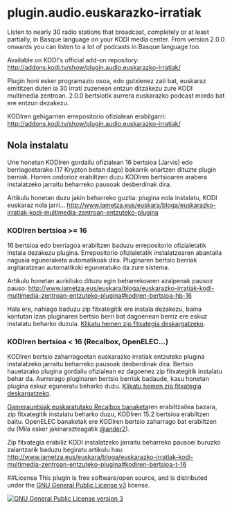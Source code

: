# plugin.audio.euskarazko-irratiak

Listen to nearly 30 radio stations that broadcast, completely or at least partially, in Basque language on your KODI media center. From version 2.0.0 onwards you can listen to a lot of podcasts in Basque language too.

Available on KODI's official add-on repository: http://addons.kodi.tv/show/plugin.audio.euskarazko-irratiak/

Plugin honi esker programazio osoa, edo gutxienez zati bat, euskaraz emititzen duten ia 30 irrati zuzenean entzun ditzakezu zure KODI multimedia zentroan. 2.0.0 bertsiotik aurrera euskarazko podcast mordo bat ere entzun dezakezu.

KODIren gehigarrien errepositorio ofizialean erabilgarri: http://addons.kodi.tv/show/plugin.audio.euskarazko-irratiak/

## Nola instalatu

Une honetan KODIren gordailu ofizialean 16 bertsioa (Jarvis) edo berriagoetarako (17 Krypton betan dago) bakarrik onartzen dituzte plugin berriak. Horren ondorioz erabiltzen duzu KODIren bertsioaren arabera instalatzeko jarraitu beharreko pausoak desberdinak dira.

Artikulu honetan duzu jakin beharreko guztia: plugina nola instalatu, KODI euskaraz nola jarri... http://www.iametza.eus/euskara/bloga/euskarazko-irratiak-kodi-multimedia-zentroan-entzuteko-plugina

### KODIren bertsioa >= 16

16 bertsioa edo berriagoa erabiltzen baduzu errepositorio ofizialetatik instala dezakezu plugina. Errepositorio ofizialetatik instalatzearen abantaila nagusia eguneraketa automatikoak dira. Pluginaren bertsio berriak argitaratzean automatikoki eguneratuko da zure sistema.

Artikulu honetan aurkituko dituzu egin beharrekoaren azalpenak pausoz pauso:
http://www.iametza.eus/euskara/bloga/euskarazko-irratiak-kodi-multimedia-zentroan-entzuteko-plugina#kodiren-bertsioa-hb-16

Hala ere, nahiago baduzu zip fitxategitik ere instala dezakezu, baina kontutan izan pluginaren bertsio berri bat dagoenean berriz ere eskuz instalatu beharko duzula. [Klikatu hemen zip fitxategia deskargatzeko](https://github.com/aldatsa/plugin.audio.euskarazko-irratiak/releases/download/v1.0.3/plugin.audio.euskarazko-irratiak-1.0.3.zip).

### KODIren bertsioa < 16 (Recalbox, OpenELEC...)

KODIren bertsio zaharragoetan euskarazko irratiak entzuteko plugina instalatzeko jarraitu beharreko pausoak desberdinak dira. Bertsio hauetarako plugina gordailu ofizialean ez dagoenez zip fitxategitik instalatu behar da. Aurrerago pluginaren bertsio berriak badaude, kasu honetan plugina eskuz eguneratu beharko duzu. [Klikatu hemen zip fitxategia deskargatzeko](https://github.com/aldatsa/plugin.audio.euskarazko-irratiak/releases/download/v1.0.3-for-older-kodi-versions/plugin.audio.euskarazko-irratiak-1.0.3-for-older-kodi-versions.zip).

[Gamerauntsiak euskaratutako Recalbox banaketa](http://gamerauntsia.eus/bloga/recalbox-euskaraz/)ren erabiltzailea bazara, zip fitxategitik instalatu beharko duzu, KODIren 15.2 bertsioa erabiltzen baitu. OpenELEC banaketak ere KODIren bertsio zaharrago bat erabiltzen du (Mila esker jakinarazteagatik [@ander2](https://github.com/ander2/)).

Zip fitxategia erabiliz KODI instalatzeko jarraitu beharreko pausoei buruzko zalantzarik baduzu begiratu artikulu hau: http://www.iametza.eus/euskara/bloga/euskarazko-irratiak-kodi-multimedia-zentroan-entzuteko-plugina#kodiren-bertsioa-t-16

##License
This plugin is free software/open source, and is distributed under the [GNU General Public License v3](http://www.gnu.org/licenses/gpl.html) license.

<a rel="license" href="http://www.gnu.org/licenses/gpl.html"><img alt="GNU General Public License version 3" style="border-width:0" src="http://www.gnu.org/graphics/gplv3-127x51.png" /></a>
